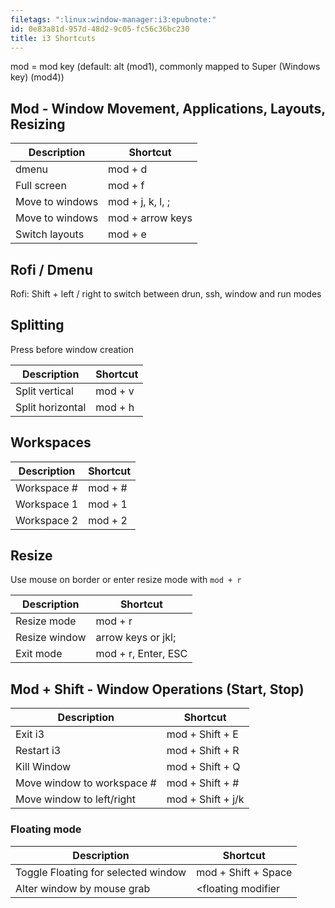 ```yaml
---
filetags: ":linux:window-manager:i3:epubnote:"
id: 0e83a81d-957d-48d2-9c05-fc56c36bc230
title: i3 Shortcuts
---
```


mod = mod key (default: alt (mod1), commonly mapped to Super (Windows
key) (mod4))

## Mod - Window Movement, Applications, Layouts, Resizing

| Description     | Shortcut         |
|-----------------|------------------|
| dmenu           | mod + d          |
| Full screen     | mod + f          |
| Move to windows | mod + j, k, l, ; |
| Move to windows | mod + arrow keys |
| Switch layouts  | mod + e          |

## Rofi / Dmenu

Rofi: Shift + left / right to switch between drun, ssh, window and run
modes

## Splitting

Press before window creation

| Description      | Shortcut |
|------------------|----------|
| Split vertical   | mod + v  |
| Split horizontal | mod + h  |

## Workspaces

| Description  | Shortcut |
|--------------|----------|
| Workspace \# | mod + \# |
| Workspace 1  | mod + 1  |
| Workspace 2  | mod + 2  |

## Resize

Use mouse on border or enter resize mode with `mod + r`

| Description   | Shortcut            |
|---------------|---------------------|
| Resize mode   | mod + r             |
| Resize window | arrow keys or jkl;  |
| Exit mode     | mod + r, Enter, ESC |

## Mod + Shift - Window Operations (Start, Stop)

| Description                 | Shortcut          |
|-----------------------------|-------------------|
| Exit i3                     | mod + Shift + E   |
| Restart i3                  | mod + Shift + R   |
| Kill Window                 | mod + Shift + Q   |
| Move window to workspace \# | mod + Shift + \#  |
| Move window to left/right   | mod + Shift + j/k |

### Floating mode

| Description                         | Shortcut            |
|-------------------------------------|---------------------|
| Toggle Floating for selected window | mod + Shift + Space |
| Alter window by mouse grab          | \<floating modifier |
